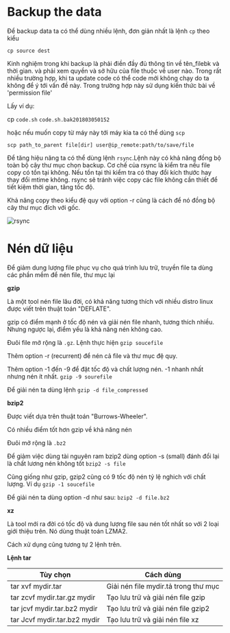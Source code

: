 
# Backup the data

Để backup data ta có thể dùng nhiều lệnh, đơn giản nhất là lệnh `cp` theo kiểu

`cp source dest`

Kinh nghiệm trong khi backup là phải điền đầy đủ thông tin về tên_filebk và thời gian.
và phải xem quyền và sở hữu của file thuộc về user nào. Trong rất nhiều trường hợp, khi ta
update code có thể code mới không chạy do ta không để ý tới vấn đề này. Trong trường hợp này 
sử dụng kiến thức bài về 'permission file'

Lấy ví dụ:

cp `code.sh` `code.sh.bak201803050152`

hoặc nếu muốn copy từ máy này tới máy kia ta có thể dùng `scp`

`scp path_to_parent file[dir] user@ip_remote:path/to/save/file` 

Để tăng hiệu năng ta có thể dùng lệnh `rsync`.Lệnh này có khả năng đồng bộ toàn bộ cây thư mục chọn backup.
Cơ chế của rsync là kiểm tra nếu file copy có tồn tại không. Nếu tồn tại thì kiểm tra có thay đổi kích thước hay thay đổi
mtime không. rsync sẽ tránh việc copy các file không cần thiết để tiết kiệm thời gian, tăng tốc độ. 

Khả năng copy theo kiểu đệ quy với option -r cũng là cách để nó đồng bộ cây thư mục đích với gốc.

![rsync](https://i.imgur.com/9qgHGno.png)

# Nén dữ liệu

Để giảm dung lượng file phục vụ cho quá trình lưu trữ, truyền file ta dùng các phần mềm để nén file, thư mục lại

**gzip**

Là một tool nén file lâu đời, có khả năng tương thích với nhiều distro linux được viết trên thuật toán "DEFLATE".

gzip có điểm mạnh ở tốc độ nén và giải nén file nhanh, tương thích nhiều. Nhưng ngược lại, điểm yếu là khả năng nén không cao.

Đuôi file mở rộng là `.gz`. Lệnh thực hiện `gzip soucefile`

Thêm option -r (recurrent) để nén cả file và thư mục đệ quy.

Thêm option -1 đến -9 để đặt tốc độ và chất lượng nén. -1 nhanh nhất nhưng nén ít nhất. `gzip -9 sourefile`

Để giải nén ta dùng lệnh `gzip -d file_compressed`

**bzip2** 

Được viết dựa trên thuật toán "Burrows-Wheeler".

Có nhiều điểm tốt hơn gzip về khả năng nén 

Đuôi mở rộng là `.bz2` 

Để giảm việc dùng tài nguyên ram bzip2 dùng option -s (small) đánh đổi lại là chất lương nén không tốt `bzip2 -s file`

Cũng giống như gzip, gzip2 cũng có 9 tốc độ nén tỷ lệ nghich với chất lượng. Ví dụ 	`gzip -1 soucefile`

Để giải nén ta dùng option -d như sau: `bzip2 -d file.bz2`

**xz**
 
Là tool mới ra đời có tốc độ và dung lượng file sau nén tốt nhất so với 2 loại giới thiệu trên. Nó dùng thuật toán LZMA2. 

Cách xử dụng cũng tương tự 2 lệnh trên. 

**Lệnh tar**

| Tùy chọn                     | Cách dùng                            |
|------------------------------|--------------------------------------|
| tar xvf mydir.tar            | Giải nén file mydir.tả trong thư mục |
| tar zcvf mydir.tar.gz mydir  | Tạo lưu trữ và giải nén file gzip    |
| tar jcvf mydir.tar.bz2 mydir | Tạo lưu trữ và giải nén file gzip2   |
| tar Jcvf mydir.tar.bz2 mydir | Tạo lưu trữ và giải nén file xz      |                                       








